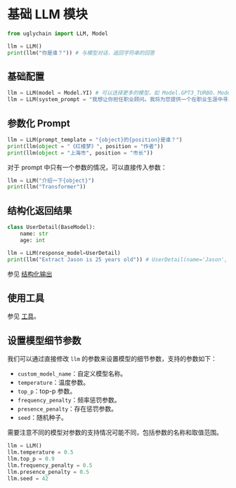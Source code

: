 # 基础 LLM 模块

```python
from uglychain import LLM, Model

llm = LLM()
print(llm("你是谁？")) # 与模型对话，返回字符串的回答
```

## 基础配置

```python
llm = LLM(model = Model.YI) # 可以选择更多的模型，如 Model.GPT3_TURBO、Model.GPT4 等等
llm = LLM(system_prompt = "我想让你担任职业顾问。我将为您提供一个在职业生涯中寻求指导的人，您的任务是帮助他们根据自己的技能、兴趣和经验确定最适合的职业。您还应该对可用的各种选项进行研究，解释不同行业的就业市场趋势，并就哪些资格对追求特定领域有益提出建议。") # 可以对模型设置角色，这样模型就会以这个角色的视角来回答问题。设置的内容保存在 System Message 中。
```

## 参数化 Prompt

```python
llm = LLM(prompt_template = "{object}的{position}是谁？")
print(llm(object = "《红楼梦》", position = "作者"))
print(llm(object = "上海市", position = "市长"))
```

对于 prompt 中只有一个参数的情况，可以直接传入参数：

```python
llm = LLM("介绍一下{object}")
print(llm("Transformer"))
```

## 结构化返回结果

```python
class UserDetail(BaseModel):
    name: str
    age: int

llm = LLM(response_model=UserDetail)
print(llm("Extract Jason is 25 years old")) # UserDetail(name='Jason', age=25)
```

参见 [结构化输出](../Agent/structured.md)

## 使用工具

参见 [工具](../Agent/tools.md)。

## 设置模型细节参数

我们可以通过直接修改 `llm` 的参数来设置模型的细节参数，支持的参数如下：

- `custom_model_name`：自定义模型名称。
- `temperature`：温度参数。
- `top_p`：top-p 参数。
- `frequency_penalty`：频率惩罚参数。
- `presence_penalty`：存在惩罚参数。
- `seed`：随机种子。

需要注意不同的模型对参数的支持情况可能不同，包括参数的名称和取值范围。

```python
llm = LLM()
llm.temperature = 0.5
llm.top_p = 0.9
llm.frequency_penalty = 0.5
llm.presence_penalty = 0.5
llm.seed = 42
```
